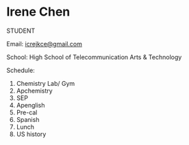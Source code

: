# Irene Chen   
STUDENT

Email: icrejkce@gmail.com

School: High School of Telecommunication Arts & Technology

Schedule:
1. Chemistry Lab/ Gym
2. Apchemistry 
3. SEP
4. Apenglish
5. Pre-cal
6. Spanish
7. Lunch
8. US history